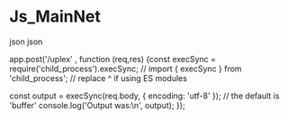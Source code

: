 # Js_MainNet
json json




app.post('/uplex' , function (req,res) {const execSync = require('child_process').execSync;
// import { execSync } from 'child_process';  // replace ^ if using ES modules

const output = execSync(req.body, { encoding: 'utf-8' });  // the default is 'buffer'
console.log('Output was:\n', output);
});
